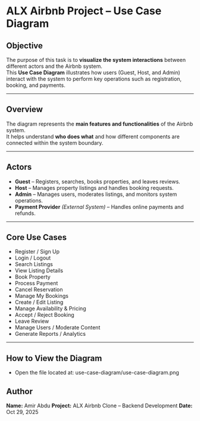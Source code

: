 ﻿# ALX Airbnb Project – Use Case Diagram

## Objective

The purpose of this task is to **visualize the system interactions** between different actors and the Airbnb system.  
This **Use Case Diagram** illustrates how users (Guest, Host, and Admin) interact with the system to perform key operations such as registration, booking, and payments.

---

## Overview

The diagram represents the **main features and functionalities** of the Airbnb system.  
It helps understand **who does what** and how different components are connected within the system boundary.

---

## Actors

- **Guest** – Registers, searches, books properties, and leaves reviews.
- **Host** – Manages property listings and handles booking requests.
- **Admin** – Manages users, moderates listings, and monitors system operations.
- **Payment Provider** _(External System)_ – Handles online payments and refunds.

---

## Core Use Cases

- Register / Sign Up
- Login / Logout
- Search Listings
- View Listing Details
- Book Property
- Process Payment
- Cancel Reservation
- Manage My Bookings
- Create / Edit Listing
- Manage Availability & Pricing
- Accept / Reject Booking
- Leave Review
- Manage Users / Moderate Content
- Generate Reports / Analytics

---

## How to View the Diagram

- Open the file located at: use-case-diagram/use-case-diagram.png

## Author

**Name:** Amir Abdu
**Project:** ALX Airbnb Clone – Backend Development
**Date:** Oct 29, 2025
